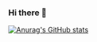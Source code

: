 ### Hi there 👋

[![Anurag's GitHub stats](https://github-readme-stats.vercel.app/api?username=mustadev)](https://github.com/anuraghazra/github-readme-stats)

